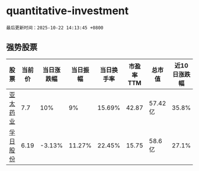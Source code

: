 # quantitative-investment

`最后更新时间：2025-10-22 14:13:45 +0800`

## 强势股票

|股票|当前价|当日涨跌幅|当日振幅|当日换手率|市盈率TTM|总市值|近10日涨跌幅|
|----|----|----|----|----|----|----|----|
|[亚太药业](https://xueqiu.com/S/SZ002370)|7.7|10%|9%|15.69%|42.87|57.42亿|35.8%|
|[孚日股份](https://xueqiu.com/S/SZ002083)|6.19|-3.13%|11.27%|22.45%|15.75|58.6亿|27.1%|
